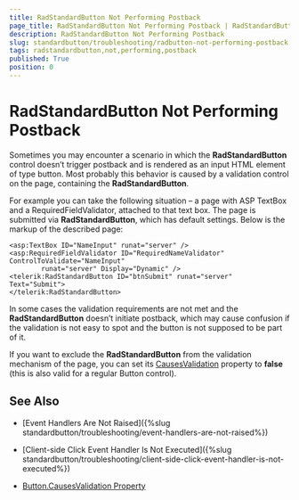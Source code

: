 ```yaml
---
title: RadStandardButton Not Performing Postback
page_title: RadStandardButton Not Performing Postback | RadStandardButton for ASP.NET AJAX Documentation
description: RadStandardButton Not Performing Postback
slug: standardbutton/troubleshooting/radbutton-not-performing-postback
tags: radstandardbutton,not,performing,postback
published: True
position: 0
---
```


# RadStandardButton Not Performing Postback

Sometimes you may encounter a scenario in which the **RadStandardButton** control doesn’t trigger postback and is rendered as an input HTML element of type button. Most probably this behavior is caused by a validation control on the page, containing the **RadStandardButton**.

For example you can take the following situation – a page with ASP TextBox and a RequiredFieldValidator, attached to that text box. The page is submitted via **RadStandardButton**, which has default settings. Below is the markup of the described page:

````ASP.NET
<asp:TextBox ID="NameInput" runat="server" />
<asp:RequiredFieldValidator ID="RequiredNameValidator" ControlToValidate="NameInput"
		runat="server" Display="Dynamic" />
<telerik:RadStandardButton ID="btnSubmit" runat="server" Text="Submit">
</telerik:RadStandardButton>
````

In some cases the validation requirements are not met and the **RadStandardButton** doesn’t initiate postback, which may cause confusion if the validation is not easy to spot and the button is not supposed to be part of it.

If you want to exclude the **RadStandardButton** from the validation mechanism of the page, you can set its	[CausesValidation](http://msdn.microsoft.com/en-us/library/system.web.ui.webcontrols.button.causesvalidation.aspx) property to **false** (this is also valid for a regular Button control).

## See Also

 * [Event Handlers Are Not Raised]({%slug standardbutton/troubleshooting/event-handlers-are-not-raised%})

 * [Client-side Click Event Handler Is Not Executed]({%slug standardbutton/troubleshooting/client-side-click-event-handler-is-not-executed%})

 * [Button.CausesValidation Property](http://msdn.microsoft.com/en-us/library/system.web.ui.webcontrols.button.causesvalidation.aspx)
